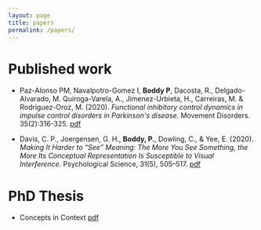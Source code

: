 ```yaml
---
layout: page
title: papers
permalink: /papers/
---
```


# Published work
* Paz-Alonso PM, Navalpotro-Gomez I, **Boddy P**, Dacosta, R., Delgado-Alvarado, M. Quiroga-Varela, A., Jimenez-Urbieta, H., Carreiras, M. & Rodriguez-Oroz, M. (2020). *Functional inhibitory control dynamics in impulse control disorders in Parkinson's disease.* Movement Disorders. 35(2):316-325. [pdf](./davisetal2020_psychsci.pdf)

* Davis, C. P., Joergensen, G. H., **Boddy, P.**, Dowling, C., & Yee, E. (2020). *Making It Harder to “See” Meaning: The More You See Something, the More Its Conceptual Representation Is Susceptible to Visual Interference.* Psychological Science, 31(5), 505–517. [pdf](./MovDisorders.pdf)

# PhD Thesis
* Concepts in Context [pdf](./PeterBoddy_PhDThesis_2020.pdf)
